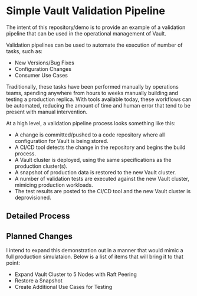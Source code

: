 # Simple Vault Validation Pipeline
The intent of this repository/demo is to provide an example of a validation pipeline that can be used in the operational management of Vault.

Validation pipelines can be used to automate the execution of number of tasks, such as:

- New Versions/Bug Fixes
- Configuration Changes
- Consumer Use Cases

Traditionally, these tasks have been performed manually by operations teams, spending anywhere from hours to weeks manually building and testing a production replica. With tools available today, these workflows can be automated, reducing the amount of time and human error that tend to be present with manual intervention.

At a high level, a validation pipeline process looks something like this:

 - A change is committed/pushed to a code repository where all configuration for Vault is being stored.
 - A CI/CD tool detects the change in the repository and begins the build process.
 - A Vault cluster is deployed, using the same specifications as the production cluster(s).
 - A snapshot of production data is restored to the new Vault cluster.
 - A number of validation tests are executed against the new Vault cluster, mimicing production workloads.
 - The test results are posted to the CI/CD tool and the new Vault cluster is deprovisioned.

## Detailed Process



## Planned Changes
I intend to expand this demonstration out in a manner that would mimic a full production simulataion. Below is a list of items that will bring it to that point:

 - Expand Vault Cluster to 5 Nodes with Raft Peering
 - Restore a Snapshot
 - Create Additional Use Cases for Testing
